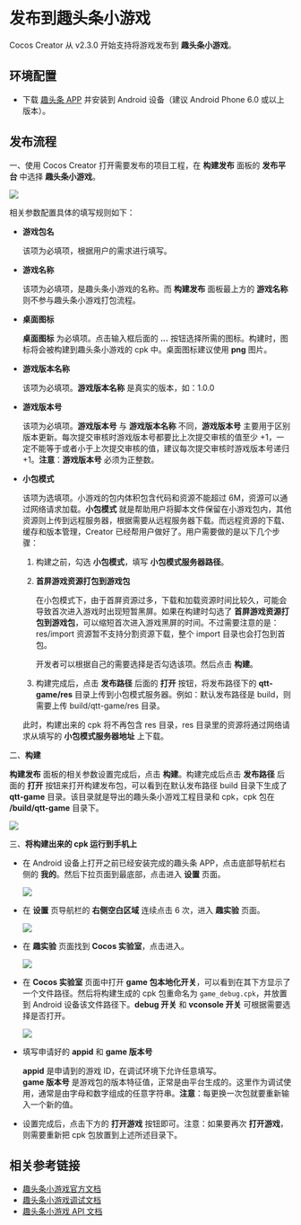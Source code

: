 # 发布到趣头条小游戏

Cocos Creator 从 v2.3.0 开始支持将游戏发布到 **趣头条小游戏**。

## 环境配置

- 下载 [趣头条 APP](https://static-oss.qutoutiao.net/game/cocos/apk/qutoutiao_game_lab_version.apk) 并安装到 Android 设备（建议 Android Phone 6.0 或以上版本）。

## 发布流程

一、使用 Cocos Creator 打开需要发布的项目工程，在 **构建发布** 面板的 **发布平台** 中选择 **趣头条小游戏**。

![](publish-qutoutiao/build.png)

相关参数配置具体的填写规则如下：

- **游戏包名**

  该项为必填项，根据用户的需求进行填写。

- **游戏名称**

  该项为必填项，是趣头条小游戏的名称。而 **构建发布** 面板最上方的 **游戏名称** 则不参与趣头条小游戏打包流程。

- **桌面图标**

  **桌面图标** 为必填项。点击输入框后面的 **...** 按钮选择所需的图标。构建时，图标将会被构建到趣头条小游戏的 cpk 中。桌面图标建议使用 **png** 图片。

- **游戏版本名称**

  该项为必填项。**游戏版本名称** 是真实的版本，如：1.0.0

- **游戏版本号**

  该项为必填项。**游戏版本号** 与 **游戏版本名称** 不同，**游戏版本号** 主要用于区别版本更新。每次提交审核时游戏版本号都要比上次提交审核的值至少 +1，一定不能等于或者小于上次提交审核的值，建议每次提交审核时游戏版本号递归 +1。**注意**：**游戏版本号** 必须为正整数。 

- **小包模式**

  该项为选填项。小游戏的包内体积包含代码和资源不能超过 6M，资源可以通过网络请求加载。**小包模式** 就是帮助用户将脚本文件保留在小游戏包内，其他资源则上传到远程服务器，根据需要从远程服务器下载。而远程资源的下载、缓存和版本管理，Creator 已经帮用户做好了。用户需要做的是以下几个步骤：

  1. 构建之前，勾选 **小包模式**，填写 **小包模式服务器路径**。

  2. **首屏游戏资源打包到游戏包**
  
      在小包模式下，由于首屏资源过多，下载和加载资源时间比较久，可能会导致首次进入游戏时出现短暂黑屏。如果在构建时勾选了 **首屏游戏资源打包到游戏包**，可以缩短首次进入游戏黑屏的时间。不过需要注意的是：res/import 资源暂不支持分割资源下载，整个 import 目录也会打包到首包。
  
      开发者可以根据自己的需要选择是否勾选该项。然后点击 **构建**。

  3. 构建完成后，点击 **发布路径** 后面的 **打开** 按钮，将发布路径下的 **qtt-game/res** 目录上传到小包模式服务器。例如：默认发布路径是 build，则需要上传 build/qtt-game/res 目录。

  此时，构建出来的 cpk 将不再包含 res 目录，res 目录里的资源将通过网络请求从填写的 **小包模式服务器地址** 上下载。

二、**构建**

**构建发布** 面板的相关参数设置完成后，点击 **构建**。构建完成后点击 **发布路径** 后面的 **打开** 按钮来打开构建发布包，可以看到在默认发布路径 build 目录下生成了 **qtt-game** 目录。该目录就是导出的趣头条小游戏工程目录和 cpk，cpk 包在 **/build/qtt-game** 目录下。

![](publish-qutoutiao/output.png)

三、**将构建出来的 cpk 运行到手机上**

- 在 Android 设备上打开之前已经安装完成的趣头条 APP，点击底部导航栏右侧的 **我的**。然后下拉页面到最底部，点击进入 **设置** 页面。

  ![](publish-qutoutiao/setting.png)

- 在 **设置** 页导航栏的 **右侧空白区域** 连续点击 6 次，进入 **趣实验** 页面。

  ![](publish-qutoutiao/click.png)

- 在 **趣实验** 页面找到 **Cocos 实验室**，点击进入。

  ![](publish-qutoutiao/golab.png)

- 在 **Cocos 实验室** 页面中打开 **game 包本地化开关**，可以看到在其下方显示了一个文件路径。然后将构建生成的 cpk 包重命名为 `game_debug.cpk`，并放置到 Android 设备该文件路径下。**debug 开关** 和 **vconsole 开关** 可根据需要选择是否打开。

  ![](publish-qutoutiao/nativecpk.png)

- 填写申请好的 **appid** 和 **game 版本号**

  **appid** 是申请到的游戏 ID，在调试环境下允许任意填写。<br>
  **game 版本号** 是游戏包的版本特征值，正常是由平台生成的。这里作为调试使用，通常是由字母和数字组成的任意字符串。**注意**：每更换一次包就要重新输入一个新的值。

- 设置完成后，点击下方的 **打开游戏** 按钮即可。注意：如果要再次 **打开游戏**，则需要重新把 cpk 包放置到上述所述目录下。

## 相关参考链接

- [趣头条小游戏官方文档](https://game.qutoutiao.net/doc/index.html#/)
- [趣头条小游戏调试文档](https://game.qutoutiao.net/doc/index.html#/doc/debug_in_app)
- [趣头条小游戏 API 文档](https://newidea4-gamecenter-frontend.1sapp.com/sdk/docs/#/sdk/api/pay)
